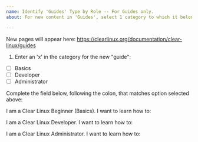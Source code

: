 ```yaml
---
name: Identify 'Guides' Type by Role -- For Guides only.
about: For new content in 'Guides', select 1 category to which it belongs.

---
```


New pages will appear here: https://clearlinux.org/documentation/clear-linux/guides

1. Enter an 'x' in the category for the new "guide": 
* [ ] Basics
* [ ] Developer
* [ ] Administrator

Complete the field below, following the colon, that matches option selected above:

I am a Clear Linux Beginner (Basics). I want to learn how to:  

I am a Clear Linux Developer. I want to learn how to:  

I am a Clear Linux Administrator. I want to learn how to:
